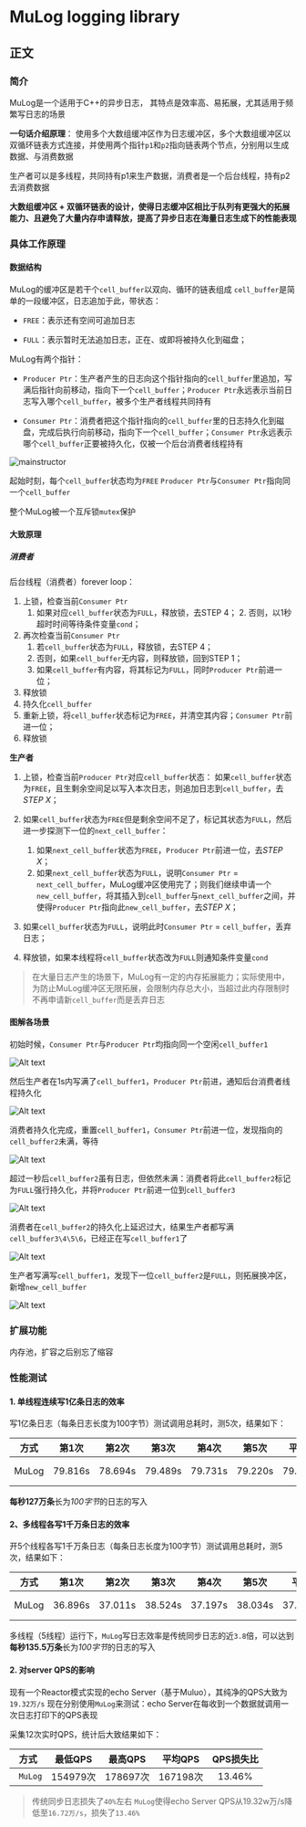 # MuLog logging library



## 正文

### 简介
MuLog是一个适用于C++的异步日志， 其特点是效率高、易拓展，尤其适用于频繁写日志的场景

**一句话介绍原理**：
使用多个大数组缓冲区作为日志缓冲区，多个大数组缓冲区以双循环链表方式连接，并使用两个指针`p1`和`p2`指向链表两个节点，分别用以生成数据、与消费数据 

生产者可以是多线程，共同持有p1来生产数据，消费者是一个后台线程，持有p2去消费数据

**大数组缓冲区 + 双循环链表的设计，使得日志缓冲区相比于队列有更强大的拓展能力、且避免了大量内存申请释放，提高了异步日志在海量日志生成下的性能表现**




### 具体工作原理

#### 数据结构

MuLog的缓冲区是若干个`cell_buffer`以双向、循环的链表组成 
`cell_buffer`是简单的一段缓冲区，日志追加于此，带状态：

* `FREE`：表示还有空间可追加日志

* `FULL`：表示暂时无法追加日志，正在、或即将被持久化到磁盘；



MuLog有两个指针：

* `Producer Ptr`：生产者产生的日志向这个指针指向的`cell_buffer`里追加，写满后指针向前移动，指向下一个`cell_buffer`；`Producer Ptr`永远表示当前日志写入哪个`cell_buffer`，被多个生产者线程共同持有

* `Consumer Ptr`：消费者把这个指针指向的`cell_buffer`里的日志持久化到磁盘，完成后执行向前移动，指向下一个`cell_buffer`；`Consumer Ptr`永远表示哪个`cell_buffer`正要被持久化，仅被一个后台消费者线程持有



![mainstructor](img/mainstructor.png)

起始时刻，每个`cell_buffer`状态均为`FREE` 
`Producer Ptr`与`Consumer Ptr`指向同一个`cell_buffer`

整个MuLog被一个互斥锁`mutex`保护

#### 大致原理

##### 消费者

后台线程（消费者）forever loop：

1. 上锁，检查当前`Consumer Ptr`
   	1. 如果对应`cell_buffer`状态为`FULL`，释放锁，去STEP 4；
    	2. 否则，以1秒超时时间等待条件变量`cond`；
2. 再次检查当前`Consumer Ptr`
   1. 若`cell_buffer`状态为`FULL`，释放锁，去STEP 4；
   2. 否则，如果`cell_buffer`无内容，则释放锁，回到STEP 1；
   3. 如果`cell_buffer`有内容，将其标记为`FULL`，同时`Producer Ptr`前进一位；
3. 释放锁
4. 持久化`cell_buffer`
5. 重新上锁，将`cell_buffer`状态标记为`FREE`，并清空其内容；`Consumer Ptr`前进一位；
6. 释放锁



**生产者**

1. 上锁，检查当前`Producer Ptr`对应`cell_buffer`状态：
   如果`cell_buffer`状态为`FREE`，且生剩余空间足以写入本次日志，则追加日志到`cell_buffer`，去*STEP X*；
2. 如果`cell_buffer`状态为`FREE`但是剩余空间不足了，标记其状态为`FULL`，然后进一步探测下一位的`next_cell_buffer`：
   1. 如果`next_cell_buffer`状态为`FREE`，`Producer Ptr`前进一位，去*STEP X*；
   2. 如果`next_cell_buffer`状态为`FULL`，说明`Consumer Ptr` = `next_cell_buffer`，MuLog缓冲区使用完了；则我们继续申请一个`new_cell_buffer`，将其插入到`cell_buffer`与`next_cell_buffer`之间，并使得`Producer Ptr`指向此`new_cell_buffer`，去*STEP X*；

3. 如果`cell_buffer`状态为`FULL`，说明此时`Consumer Ptr` = `cell_buffer`，丢弃日志；
4. 释放锁，如果本线程将`cell_buffer`状态改为`FULL`则通知条件变量`cond`



> 在大量日志产生的场景下，MuLog有一定的内存拓展能力；实际使用中，为防止MuLog缓冲区无限拓展，会限制内存总大小，当超过此内存限制时不再申请新`cell_buffer`而是丢弃日志



#### 图解各场景

初始时候，`Consumer Ptr`与`Producer Ptr`均指向同一个空闲`cell_buffer1`

![Alt text](img/init.png)

然后生产者在1s内写满了`cell_buffer1`，`Producer Ptr`前进，通知后台消费者线程持久化

![Alt text](img/step1.png)

消费者持久化完成，重置`cell_buffer1`，`Consumer Ptr`前进一位，发现指向的`cell_buffer2`未满，等待

![Alt text](img/step1.5.png)

超过一秒后`cell_buffer2`虽有日志，但依然未满：消费者将此`cell_buffer2`标记为`FULL`强行持久化，并将`Producer Ptr`前进一位到`cell_buffer3`

![Alt text](img/step2.png)

消费者在`cell_buffer2`的持久化上延迟过大，结果生产者都写满`cell_buffer3\4\5\6`，已经正在写`cell_buffer1`了

![Alt text](img/step3.png)

生产者写满写`cell_buffer1`，发现下一位`cell_buffer2`是`FULL`，则拓展换冲区，新增`new_cell_buffer`

![Alt text](img/step4.png)



### 扩展功能

内存池，扩容之后别忘了缩容



### 性能测试



#### 1. 单线程连续写1亿条日志的效率

写1亿条日志（每条日志长度为100字节）测试调用总耗时，测5次，结果如下：

| 方式  |  第1次  |  第2次  |  第3次  |  第4次  |  第5次  |  平均  |   速度/s   |
| :---: | :-----: | :-----: | :-----: | :-----: | :-----: | :----: | :--------: |
| MuLog | 79.816s | 78.694s | 79.489s | 79.731s | 79.220s | 79.39s | 125.96万/s |

**每秒127万条**长为*100字节*的日志的写入

#### 2、多线程各写1千万条日志的效率

开5个线程各写1千万条日志（每条日志长度为100字节）测试调用总耗时，测5次，结果如下：

| 方式  |  第1次  |  第2次  |  第3次  |  第4次  |  第5次  |  平均   |   速度/s   |
| ----- | :-----: | :-----: | :-----: | :-----: | :-----: | :-----: | :--------: |
| MuLog | 36.896s | 37.011s | 38.524s | 37.197s | 38.034s | 37.532s | 133.22万/s |

多线程（5线程）运行下，`MuLog`写日志效率是传统同步日志的近`3.8`倍，可以达到**每秒135.5万条**长为*100字节*的日志的写入



#### 2. 对server QPS的影响

现有一个Reactor模式实现的echo Server（基于Muluo），其纯净的QPS大致为`19.32万/s`
现在分别使用`MuLog`来测试：echo Server在每收到一个数据就调用一次日志打印下的QPS表现

采集12次实时QPS，统计后大致结果如下：

|   方式   | 最低QPS  | 最高QPS  | 平均QPS  | QPS损失比 |
| :------: | :------: | :------: | :------: | :-------: |
| ` MuLog` | 154979次 | 178697次 | 167198次 |  13.46%   |

>传统同步日志损失了`40%`左右
>`MuLog`使得echo Server QPS从19.32w万/s降低至`16.72万/s`，损失了`13.46%`



